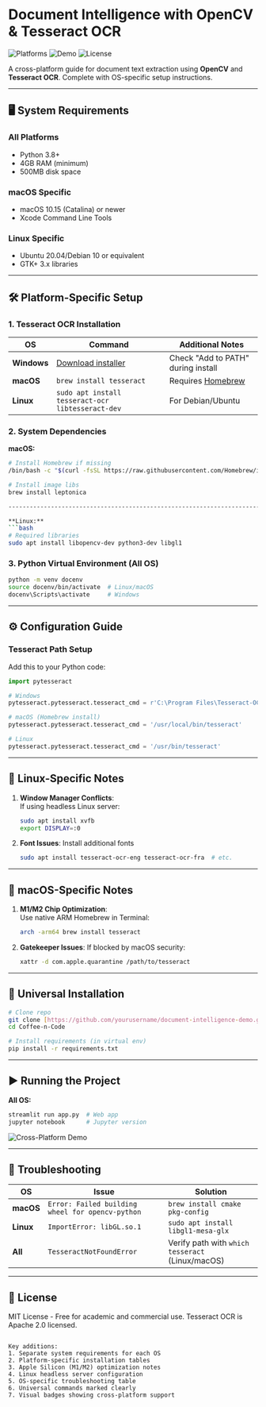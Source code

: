 # Document Intelligence with OpenCV & Tesseract OCR

![Platforms](https://img.shields.io/badge/Platform-Windows%20|%20macOS%20|%20Linux-blue) 
![Demo](https://img.shields.io/badge/Demo-Streamlit-important) 
![License](https://img.shields.io/badge/License-MIT-success)

A cross-platform guide for document text extraction using **OpenCV** and **Tesseract OCR**. Complete with OS-specific setup instructions.

---

## 🖥️ System Requirements
### All Platforms
- Python 3.8+
- 4GB RAM (minimum)
- 500MB disk space

### macOS Specific
- macOS 10.15 (Catalina) or newer
- Xcode Command Line Tools

### Linux Specific
- Ubuntu 20.04/Debian 10 or equivalent
- GTK+ 3.x libraries

---

## 🛠️ Platform-Specific Setup

### 1. Tesseract OCR Installation

| OS | Command | Additional Notes |
|----|---------|------------------|
| **Windows** | [Download installer](https://github.com/UB-Mannheim/tesseract/wiki) | Check "Add to PATH" during install |
| **macOS** | `brew install tesseract` | Requires [Homebrew](https://brew.sh) |
| **Linux** | `sudo apt install tesseract-ocr libtesseract-dev` | For Debian/Ubuntu |

### 2. System Dependencies

**macOS:**
```bash
# Install Homebrew if missing
/bin/bash -c "$(curl -fsSL https://raw.githubusercontent.com/Homebrew/install/HEAD/install.sh)"

# Install image libs
brew install leptonica

---------------------------------------------------------------------------------------------------------------

**Linux:**
```bash
# Required libraries
sudo apt install libopencv-dev python3-dev libgl1
```

### 3. Python Virtual Environment (All OS)
```bash
python -m venv docenv
source docenv/bin/activate  # Linux/macOS
docenv\Scripts\activate     # Windows
```

---

## ⚙️ Configuration Guide

### Tesseract Path Setup
Add this to your Python code:
```python
import pytesseract

# Windows
pytesseract.pytesseract.tesseract_cmd = r'C:\Program Files\Tesseract-OCR\tesseract.exe'

# macOS (Homebrew install)
pytesseract.pytesseract.tesseract_cmd = '/usr/local/bin/tesseract'

# Linux
pytesseract.pytesseract.tesseract_cmd = '/usr/bin/tesseract'
```

---

## 🐧 Linux-Specific Notes
1. **Window Manager Conflicts**:  
   If using headless Linux server:
   ```bash
   sudo apt install xvfb
   export DISPLAY=:0
   ```
2. **Font Issues**: Install additional fonts
   ```bash
   sudo apt install tesseract-ocr-eng tesseract-ocr-fra  # etc.
   ```

---

##  macOS-Specific Notes
1. **M1/M2 Chip Optimization**:  
   Use native ARM Homebrew in Terminal:
   ```bash
   arch -arm64 brew install tesseract
   ```
2. **Gatekeeper Issues**: If blocked by macOS security:
   ```bash
   xattr -d com.apple.quarantine /path/to/tesseract
   ```

---

## 🚀 Universal Installation
```bash
# Clone repo
git clone [https://github.com/yourusername/document-intelligence-demo.git](https://github.com/chankjen/Coffee-n-Code.git)
cd Coffee-n-Code

# Install requirements (in virtual env)
pip install -r requirements.txt
```

---

## ▶️ Running the Project

**All OS:**
```bash
streamlit run app.py  # Web app
jupyter notebook      # Jupyter version
```

![Cross-Platform Demo](demo_all_os.png)

---

## 🚨 Troubleshooting

| OS | Issue | Solution |
|----|-------|----------|
| **macOS** | `Error: Failed building wheel for opencv-python` | `brew install cmake pkg-config` |
| **Linux** | `ImportError: libGL.so.1` | `sudo apt install libgl1-mesa-glx` |
| **All** | `TesseractNotFoundError` | Verify path with `which tesseract` (Linux/macOS) |

---

## 📜 License
MIT License - Free for academic and commercial use. Tesseract OCR is Apache 2.0 licensed.
```

Key additions:
1. Separate system requirements for each OS
2. Platform-specific installation tables
3. Apple Silicon (M1/M2) optimization notes
4. Linux headless server configuration
5. OS-specific troubleshooting table
6. Universal commands marked clearly
7. Visual badges showing cross-platform support

